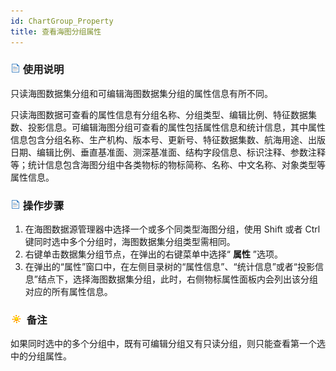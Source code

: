 ```yaml
---
id: ChartGroup_Property
title: 查看海图分组属性
---
```

### ![](../../../img/read.gif) 使用说明

只读海图数据集分组和可编辑海图数据集分组的属性信息有所不同。

只读海图数据可查看的属性信息有分组名称、分组类型、编辑比例、特征数据集数、投影信息。可编辑海图分组可查看的属性包括属性信息和统计信息，其中属性信息包含分组名称、生产机构、版本号、更新号、特征数据集数、航海用途、出版日期、编辑比例、垂直基准面、测深基准面、结构字段信息、标识注释、参数注释等；统计信息包含海图分组中各类物标的物标简称、名称、中文名称、对象类型等属性信息。

### ![](../../../img/read.gif) 操作步骤

1. 在海图数据源管理器中选择一个或多个同类型海图分组，使用 Shift 或者 Ctrl 键同时选中多个分组时，海图数据集分组类型需相同。
2. 右键单击数据集分组节点，在弹出的右键菜单中选择“ **属性** ”选项。
3. 在弹出的“属性”窗口中，在左侧目录树的“属性信息”、“统计信息”或者“投影信息”结点下，选择海图数据集分组，此时，右侧物标属性面板内会列出该分组对应的所有属性信息。
<!-- ![](img/GroupProperty1.jpg)    -->
<!-- 图：可编辑海图分组属性窗口   -->
<!-- ![](img/GroupProperty2.jpg)   -->
<!-- 图：只读海图分组属性窗口  -->

### ![](../../../img/note.png) 备注

如果同时选中的多个分组中，既有可编辑分组又有只读分组，则只能查看第一个选中的分组属性。
